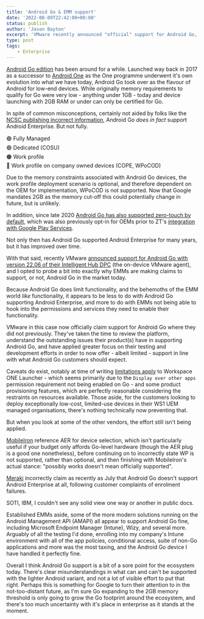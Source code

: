 ```yaml
---
title: 'Android Go & EMM support'
date: '2022-08-09T22:42:00+00:00'
status: publish
author: 'Jason Bayton'
excerpt: 'VMware recently announced "official" support for Android Go, the resource-mindful implementation of Android for lower-end devices. What does this mean for Android Go support over all, and does Android Go require dedicated support within the Android Ecosystem? (Hint: No).'
type: post
tags:
    - Enterprise
---
```

[Android Go edition](https://www.android.com/versions/go-edition/) has been around for a while. Launched way back in 2017 as a successor to [Android One](/android/what-is-android-one/) as the One programme underwent it's own evolution into what we have today, Android Go took over as the flavour of Android for low-end devices. While originally memory requirements to qualify for Go were very low - anything under 1GB - today and device launching with 2GB RAM or under can only be certified for Go. 

In spite of common misconceptions, certainly not aided by folks like the [NCSC publishing incorrect information](https://www.ncsc.gov.uk/blog-post/ready-set-android-go), Android Go _does in fact_ support Android Enterprise. But not fully. 

🟢 Fully Managed  
🟢 Dedicated (COSU)  
🟠 Work profile  
🔴 Work profile on company owned devices (COPE, WPoCOD) 

Due to the memory constraints associated with Android Go devices, the work profile deployment scenario is optional, and therefore dependent on the OEM for implementation, WPoCOD is not supported. Now that Google mandates 2GB as the memory cut-off this could potentially change in future, but is unlikely.  

In addition, since late 2020 [Android Go has also supported zero-touch by default](/android/android-enterprise-faq/#:~:text=on%208.0%2B%20devices.-,Does%20Android%20Go%20support%20zero%2Dtouch,-%3F%20%23), which was also previously opt-in for OEMs prior to ZT's [integration with Google Play Services](https://bayton.org/blog/2020/11/google-announce-big-changes-to-zero-touch/).

Not only then has Android Go supported Android Enterprise for many years, but it has improved over time.

With that said, recently VMware [announced support for Android Go with version 22.06 of their Intelligent Hub DPC](https://blogs.vmware.com/euc/2022/07/bringing-android-enterprise-to-everyone-with-android-go-edition.html) (the on-device VMware agent), and I opted to probe a bit into exactly why EMMs are making claims to support, or not, Android Go in the market today. 

Because Android Go does limit functionality, and the behemoths of the EMM world _like_ functionality, it appears to be less to do with Android Go supporting Android Enterprise, and more to do with EMMs not being able to hook into the permissions and services they need to enable their functionality. 

VMware in this case now officially claim support for Android Go where they did not previously. They've taken the time to review the platform, understand the outstanding issues their product(s) have in supporting Android Go, and have applied greater focus on their testing and development efforts in order to now offer - albeit limited - support in line with what Android Go customers should expect. 

Caveats do exist, notably at time of writing [limitations apply](https://docs.vmware.com/en/VMware-Workspace-ONE-UEM/services/Android_Platform/GUID-AWT-AFWINTRODUCTION.html?hWord=N4IgpgHiBcIIYDsAmAnA9gSyQAgOZpAF8g#:~:text=Android%20Device%20Modes.-,Android%20GO%20Support,-Workspace%20ONE%20UEM) to Workspace ONE Launcher - which seems primarily due to the `Display over other apps` permission requirement not being enabled on Go - and some product provisioning features, which are perfectly reasonable considering the restraints on resources available. Those aside, for the customers looking to deploy exceptionally low-cost, limited-use devices in their WS1 UEM managed organisations, there's nothing technically now preventing that. 

But when you look at some of the other vendors, the effort still isn't being applied. 

[MobileIron](https://forums.ivanti.com/s/article/Is-Android-Go-Edition-Supported-with-MobileIron?language=en_US) reference AER for device selection, which isn't particularly useful if your budget only affords Go-level hardware (though the AER plug is a good one nonetheless), before continuing on to incorrectly state WP is not supported, rather than optional, and then finishing with MobileIron's actual stance: "possibly works doesn't mean officially supported".

[Meraki](https://community.meraki.com/t5/New-to-Meraki/Meraki-and-Android-Go/m-p/154825) incorrectly claim as recently as July that Android Go doesn't support Android Enterprise at all, following customer complaints of enrolment failures.

SOTI, IBM, I couldn't see any solid view one way or another in public docs.

Established EMMs aside, some of the more modern solutions running on the Android Management API (AMAPI) all appear to support Android Go fine, including Microsoft Endpoint Manager (Intune), Wizy, and several more. Arguably of all the testing I'd done, enrolling into my company's Intune environment with all of the app policies, conditional access, suite of non-Go applications and more was the most taxing, and the Android Go device I have handled it perfectly fine. 

Overall I think Android Go support is a bit of a sore point for the ecosystem today. There's clear misunderstandings in what can and can't be supported with the lighter Android variant, and not a lot of visible effort to put that right. Perhaps this is something for Google to turn their attention to in the not-too-distant future, as I'm sure Go expanding to the 2GB memory threshold is only going to grow the Go footprint around the ecosystem, and there's too much uncertainty with it's place in enterprise as it stands at the moment.